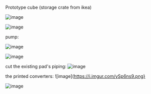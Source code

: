 
Prototype cube (storage crate from ikea)

![image](https://i.imgur.com/VBK3HnA.png)

![image](https://i.imgur.com/M9Vh0Dq.png)

pump:

![image](https://i.imgur.com/ch6JmSG.png)

![image](https://i.imgur.com/mNPwoYP.png)

cut the existing pad's piping:
![image](https://i.imgur.com/WcKhTvF.png)

the printed converters:
![image](https://i.imgur.com/ySp6ns9.png}

![image](https://i.imgur.com/LBmmqcn.png)
